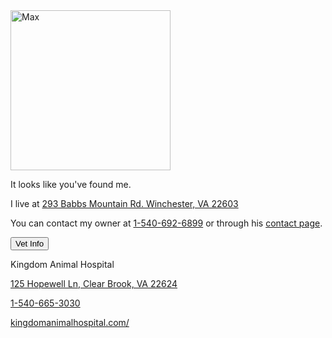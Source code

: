 <div class="encase">
	<img src="/dog/assets/img/0.jpg" alt="Max" height="256" width="256"><br/>
	<p>It looks like you've found me.</p>
	<p>I live at <a href="https://www.google.com/maps/place/293+Babbs+Mountain+Rd,+Winchester,+VA+22603/@39.2744651,-78.1799907,17z/data=!3m1!4b1!4m5!3m4!1s0x89b5f115682b0d49:0xa79fd3617adf6fc!8m2!3d39.274461!4d-78.177802" id="address" target="_blank">293 Babbs Mountain Rd. Winchester, VA 22603</a></p>
	<p>You can contact my owner at <a href="tel:+15406926899" id="phone">1-540-692-6899</a> or through his <a href="/contact" id="contact" target="_blank">contact page</a>.</p>
	<button class="collapsible" id="vet" data-parent="vet" data-child="vet-child">Vet Info</button>
	<div id="vet-child" class="innertext" data-parent="vet">
		<p>Kingdom Animal Hospital</p>
		<p><a href="https://www.google.com/maps/place/Kingdom+Animal+Hospital/@39.2558828,-78.0980451,17z/data=!4m5!3m4!1s0x0:0xd46064f0096d7a16!8m2!3d39.2557616!4d-78.0988039" id="vet-address" data-parent="vet" target="_blank">125 Hopewell Ln, Clear Brook, VA 22624</a></p>
		<p><a href="tel:+15406653030" id="vet-phone" data-parent="vet" target="_blank">1-540-665-3030</a></p>
		<p><a href="https://kingdomanimalhospital.com/" id="vet-website" data-parent="vet" target="_blank">kingdomanimalhospital.com/</a></p>
	</div>
</div>